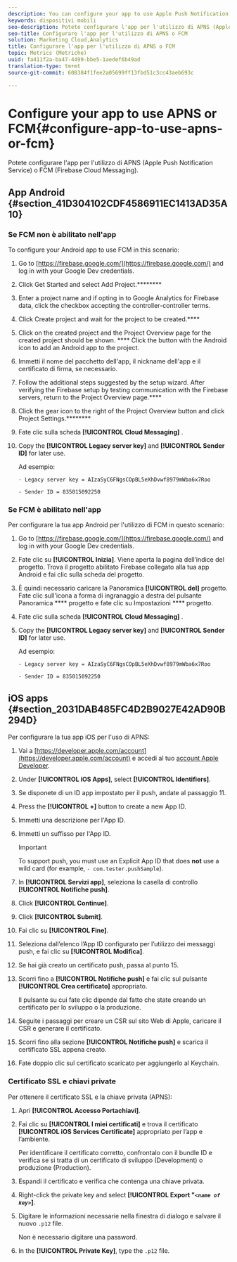 ```yaml
---
description: You can configure your app to use Apple Push Notification Service (APNS) or Firebase Cloud Messaging (FCM).
keywords: dispositivi mobili
seo-description: Potete configurare l'app per l'utilizzo di APNS (Apple Push Notification Service) o FCM (Firebase Cloud Messaging).
seo-title: Configurare l'app per l'utilizzo di APNS o FCM
solution: Marketing Cloud,Analytics
title: Configurare l'app per l'utilizzo di APNS o FCM
topic: Metrics (Metriche)
uuid: fa411f2a-ba47-4499-bbe5-1aedef6b49ad
translation-type: tm+mt
source-git-commit: 608384f1fee2a05699ff13fbd51c3cc43aeb693c

---
```



# Configure your app to use APNS or FCM{#configure-app-to-use-apns-or-fcm}

Potete configurare l'app per l'utilizzo di APNS (Apple Push Notification Service) o FCM (Firebase Cloud Messaging).

## App Android {#section_41D304102CDF4586911EC1413AD35A10}

### Se FCM non è abilitato nell'app

To configure your Android app to use FCM in this scenario:

1. Go to [https://firebase.google.com/](https://firebase.google.com/) and log in with your Google Dev credentials.

1. Click Get Started and select Add Project.********

1. Enter a project name and if opting in to Google Analytics for Firebase data, click the checkbox accepting the controller-controller terms.

1. Click Create project and wait for the project to be created.****

1. Click on the created project and the Project Overview page for the created project should be shown. **** Click the button with the Android icon to add an Android app to the project.

1. Immetti il nome del pacchetto dell'app, il nickname dell'app e il certificato di firma, se necessario.

1. Follow the additional steps suggested by the setup wizard. After verifying the Firebase setup by testing communication with the Firebase servers, return to the Project Overview page.****

1. Click the gear icon to the right of the Project Overview button and click Project Settings.********

1. Fate clic sulla scheda **[!UICONTROL Cloud Messaging]** .

1. Copy the **[!UICONTROL Legacy server key]** and **[!UICONTROL Sender ID]** for later use.

   Ad esempio:

   ```
   - Legacy server key = AIzaSyC6FNgsCOpBL5eXhDvwf8979mWba6x7Roo
   ```

   ```
   - Sender ID = 835015092250
   ```

### Se FCM è abilitato nell'app

Per configurare la tua app Android per l'utilizzo di FCM in questo scenario:

1. Go to [https://firebase.google.com/](https://firebase.google.com/) and log in with your Google Dev credentials.

1. Fate clic su **[!UICONTROL Inizia]**. Viene aperta la pagina dell’indice del progetto. Trova il progetto abilitato Firebase collegato alla tua app Android e fai clic sulla scheda del progetto.

1. È quindi necessario caricare la Panoramica **[!UICONTROL del]** progetto. Fate clic sull'icona a forma di ingranaggio a destra del pulsante Panoramica **** progetto e fate clic su Impostazioni **** progetto.

1. Fate clic sulla scheda **[!UICONTROL Cloud Messaging]** .

1. Copy the **[!UICONTROL Legacy server key]** and **[!UICONTROL Sender ID]** for later use.

   Ad esempio:

   ```
   - Legacy server key = AIzaSyC6FNgsCOpBL5eXhDvwf8979mWba6x7Roo
   ```

   ```
   - Sender ID = 835015092250
   ```



## iOS apps {#section_2031DAB485FC4D2B9027E42AD90B294D}

Per configurare la tua app iOS per l'uso di APNS:

1. Vai a [https://developer.apple.com/account](https://developer.apple.com/account) e accedi al tuo [account Apple Developer](https://developer.apple.com/account).
1. Under **[!UICONTROL iOS Apps]**, select **[!UICONTROL Identifiers]**.
1. Se disponete di un ID app impostato per il push, andate al passaggio 11.
1. Press the **[!UICONTROL +]** button to create a new App ID.
1. Immetti una descrizione per l'App ID.
1. Immetti un suffisso per l'App ID.

   >[!IMPORTANT]
   >
   >To support push, you must use an Explicit App ID that does **not** use a wild card (for example, `- com.tester.pushSample`).

1. In **[!UICONTROL Servizi app]**, seleziona la casella di controllo **[!UICONTROL Notifiche push]**.
1. Click **[!UICONTROL Continue]**.
1. Click **[!UICONTROL Submit]**.
1. Fai clic su **[!UICONTROL Fine]**.
1. Seleziona dall’elenco l’App ID configurato per l’utilizzo dei messaggi push, e fai clic su **[!UICONTROL Modifica]**.
1. Se hai già creato un certificato push, passa al punto 15.
1. Scorri fino a **[!UICONTROL Notifiche push]** e fai clic sul pulsante **[!UICONTROL Crea certificato]** appropriato.

   Il pulsante su cui fate clic dipende dal fatto che state creando un certificato per lo sviluppo o la produzione.
1. Seguite i passaggi per creare un CSR sul sito Web di Apple, caricare il CSR e generare il certificato.
1. Scorri fino alla sezione **[!UICONTROL Notifiche push]** e scarica il certificato SSL appena creato.
1. Fate doppio clic sul certificato scaricato per aggiungerlo al Keychain.

### Certificato SSL e chiavi private

Per ottenere il certificato SSL e la chiave privata (APNS):

1. Apri **[!UICONTROL Accesso Portachiavi]**.
1. Fai clic su **[!UICONTROL I miei certificati]** e trova il certificato **[!UICONTROL iOS Services Certificate]** appropriato per l’app e l’ambiente.

   Per identificare il certificato corretto, confrontalo con il bundle ID e verifica se si tratta di un certificato di sviluppo (Development) o produzione (Production).

1. Espandi il certificato e verifica che contenga una chiave privata.
1. Right-click the private key and select **[!UICONTROL Export "*`<name of key>`*]**.
1. Digitare le informazioni necessarie nella finestra di dialogo e salvare il nuovo `.p12` file.

   Non è necessario digitare una password.

1. In the **[!UICONTROL Private Key]**, type the `.p12` file.

